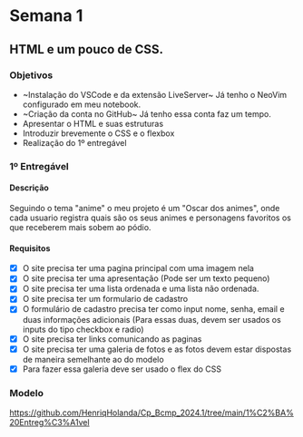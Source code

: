 # Semana 1

## HTML e um pouco de CSS.

### Objetivos
- ~Instalação do VSCode e da extensão LiveServer~ Já tenho o NeoVim configurado em meu notebook.
- ~Criação da conta no GitHub~ Já tenho essa conta faz um tempo.
- Apresentar o HTML e suas estruturas
- Introduzir brevemente o CSS e o flexbox
- Realização do 1º entregável

### 1º Entregável
#### Descrição
Seguindo o tema "anime" o meu projeto é um "Oscar dos animes", onde cada usuario registra quais são os seus animes e personagens favoritos os que receberem mais sobem ao pódio.

#### Requisitos
- [x] O site precisa ter uma pagina principal com uma imagem nela
- [x] O site precisa ter uma apresentação (Pode ser um texto pequeno)
- [x] O site precisa ter uma lista ordenada e uma lista não ordenada.
- [x] O site precisa ter um formulario de cadastro
- [x] O formulário de cadastro precisa ter como input nome, senha, email e duas informações adicionais (Para essas duas, devem ser usados os inputs do tipo checkbox e radio)
- [x] O site precisa ter links comunicando as paginas
- [x] O site precisa ter uma galeria de fotos e as fotos devem estar dispostas de maneira semelhante ao do modelo
- [x] Para fazer essa galeria deve ser usado o flex do CSS

### Modelo  
https://github.com/HenriqHolanda/Cp_Bcmp_2024.1/tree/main/1%C2%BA%20Entreg%C3%A1vel
